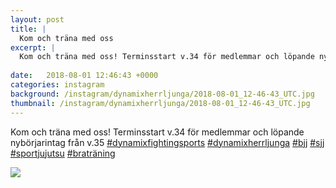 ```yaml
---
layout: post
title: |
  Kom och träna med oss
excerpt: |
  Kom och träna med oss! Terminsstart v.34 för medlemmar och löpande nybörjarintag från v.35
       
date:   2018-08-01 12:46:43 +0000
categories: instagram
background: /instagram/dynamixherrljunga/2018-08-01_12-46-43_UTC.jpg
thumbnail: /instagram/dynamixherrljunga/2018-08-01_12-46-43_UTC.jpg
---
```

Kom och träna med oss! Terminsstart v.34 för medlemmar och löpande nybörjarintag från v.35
[#dynamixfightingsports](https://www.instagram.com/explore/tags/dynamixfightingsports/) [#dynamixherrljunga](https://www.instagram.com/explore/tags/dynamixherrljunga/) [#bjj](https://www.instagram.com/explore/tags/bjj/) [#sjj](https://www.instagram.com/explore/tags/sjj/) [#sportjujutsu](https://www.instagram.com/explore/tags/sportjujutsu/) [#braträning](https://www.instagram.com/explore/tags/braträning/)



<img src='/www-dynamix-herrljunga/instagram/dynamixherrljunga/2018-08-01_12-46-43_UTC.jpg' class='img-fluid' />

